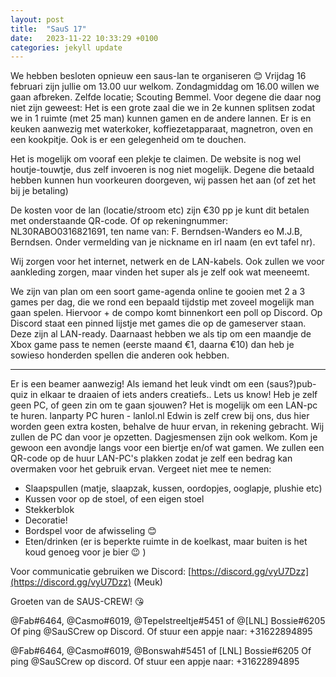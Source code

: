```yaml
---
layout: post
title:  "SauS 17"
date:   2023-11-22 10:33:29 +0100
categories: jekyll update
---
```


We hebben besloten opnieuw een saus-lan te organiseren 😊
Vrijdag 16 februari zijn jullie om 13.00 uur welkom. Zondagmiddag om 16.00 willen we gaan afbreken.
Zelfde locatie; Scouting Bemmel. Voor degene die daar nog niet zijn geweest: Het is een grote zaal die we in 2e kunnen splitsen zodat we in 1 ruimte (met 25 man) kunnen gamen en de andere lannen. Er is en keuken aanwezig met waterkoker, koffiezetapparaat, magnetron, oven en een kookpitje. Ook is er een gelegenheid om te douchen.

Het is mogelijk om vooraf een plekje te claimen. De website is nog wel houtje-touwtje, dus zelf invoeren is nog niet mogelijk. Degene die betaald hebben kunnen hun voorkeuren doorgeven, wij passen het aan (of zet het bij je betaling)

De kosten voor de lan (locatie/stroom etc) zijn €30 pp je kunt dit betalen met onderstaande QR-code. Of op rekeningnummer: NL30RABO0316821691, ten name van: F. Berndsen-Wanders eo M.J.B, Berndsen. Onder vermelding van je nickname en irl naam (en evt tafel nr).

Wij zorgen voor het internet, netwerk en de LAN-kabels. Ook zullen we voor aankleding zorgen, maar vinden het super als je zelf ook wat meeneemt.

We zijn van plan om een soort game-agenda online te gooien met 2 a 3 games per dag, die we rond een bepaald tijdstip met zoveel mogelijk man gaan spelen. Hiervoor + de compo komt binnenkort een poll op Discord.
Op Discord staat een pinned lijstje met games die op de gameserver staan. Deze zijn al LAN-ready. Daarnaast hebben we als tip om een maandje de Xbox game pass te nemen (eerste maand €1, daarna €10) dan heb je sowieso honderden spellen die anderen ook hebben.

---

Er is een beamer aanwezig! Als iemand het leuk vindt om een (saus?)pub-quiz in elkaar te draaien of iets anders creatiefs.. Lets us know!
Heb je zelf geen PC, of geen zin om te gaan sjouwen? Het is mogelijk om een LAN-pc te huren. lanparty PC huren - lanlol.nl Edwin is zelf crew bij ons, dus hier worden geen extra kosten, behalve de huur ervan, in rekening gebracht. Wij zullen de PC dan voor je opzetten. 
Dagjesmensen zijn ook welkom. Kom je gewoon een avondje langs voor een biertje en/of wat gamen. We zullen een QR-code op de huur LAN-PC's plakken zodat je zelf een bedrag kan overmaken voor het gebruik ervan.
 Vergeet niet mee te nemen:
- Slaapspullen (matje, slaapzak, kussen, oordopjes, ooglapje, plushie etc)
- Kussen voor op de stoel, of een eigen stoel
- Stekkerblok
- Decoratie!
- Bordspel voor de afwisseling 😊
- Eten/drinken (er is beperkte ruimte in de koelkast, maar buiten is het koud genoeg voor je bier 😉 )

Voor communicatie gebruiken we Discord: [https://discord.gg/vyU7Dzz](https://discord.gg/vyU7Dzz) (Meuk)

Groeten van de SAUS-CREW! 😘

@Fab#6464, @Casmo#6019, @Tepelstreeltje#5451 of @[LNL] Bossie#6205 Of ping @SauSCrew op Discord. Of stuur een appje naar: +31622894895

@Fab#6464, @Casmo#6019, @Bonswah#5451 of [LNL] Bossie#6205
Of ping @SauSCrew op discord.
Of stuur een appje naar: +31622894895
